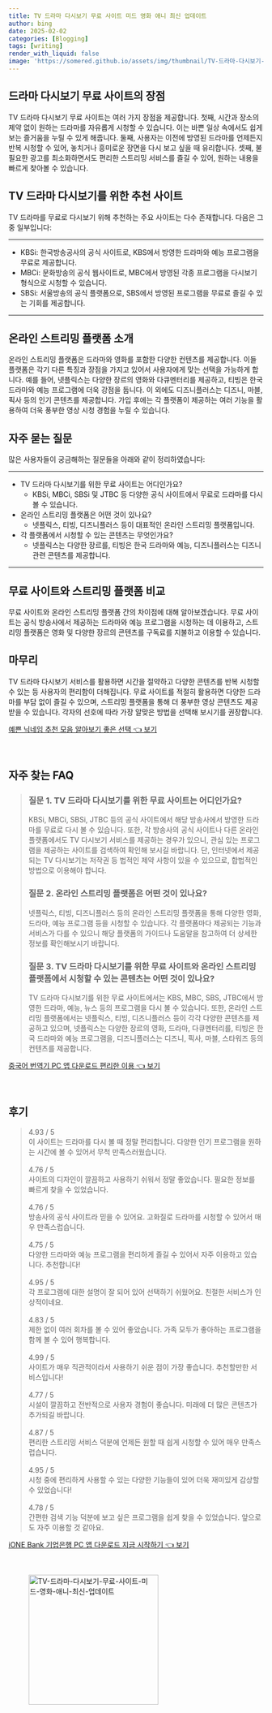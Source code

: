 ```yaml
---
title: TV 드라마 다시보기 무료 사이트 미드 영화 애니 최신 업데이트
author: bing
date: 2025-02-02
categories: [Blogging]
tags: [writing]
render_with_liquid: false
image: 'https://somered.github.io/assets/img/thumbnail/TV-드라마-다시보기-무료-사이트-미드-영화-애니-최신-업데이트.webp'
---
```



<h2 id='드라마 다시보기 무료 사이트의 장점'>드라마 다시보기 무료 사이트의 장점</h2>

<p>TV 드라마 다시보기 무료 사이트는 여러 가지 장점을 제공합니다. 첫째, 시간과 장소의 제약 없이 원하는 드라마를 자유롭게 시청할 수 있습니다. 이는 바쁜 일상 속에서도 쉽게 보는 즐거움을 누릴 수 있게 해줍니다. 둘째, 사용자는 이전에 방영된 드라마를 언제든지 반복 시청할 수 있어, 놓치거나 흥미로운 장면을 다시 보고 싶을 때 유리합니다. 셋째, 불필요한 광고를 최소화하면서도 편리한 스트리밍 서비스를 즐길 수 있어, 원하는 내용을 빠르게 찾아볼 수 있습니다.</p>

<h2 id='TV 드라마 다시보기를 위한 추천 사이트'>TV 드라마 다시보기를 위한 추천 사이트</h2>

<p>TV 드라마를 무료로 다시보기 위해 추천하는 주요 사이트는 다수 존재합니다. 다음은 그 중 일부입니다:</p>

<hr />

<ul>
    <li>KBSi: 한국방송공사의 공식 사이트로, KBS에서 방영한 드라마와 예능 프로그램을 무료로 제공합니다.</li>
    <li>MBCi: 문화방송의 공식 웹사이트로, MBC에서 방영된 각종 프로그램을 다시보기 형식으로 시청할 수 있습니다.</li>
    <li>SBSi: 서울방송의 공식 플랫폼으로, SBS에서 방영된 프로그램을 무료로 즐길 수 있는 기회를 제공합니다.</li>
</ul>

<hr />

<h2 id='온라인 스트리밍 플랫폼 소개'>온라인 스트리밍 플랫폼 소개</h2>

<p>온라인 스트리밍 플랫폼은 드라마와 영화를 포함한 다양한 컨텐츠를 제공합니다. 이들 플랫폼은 각기 다른 특징과 장점을 가지고 있어서 사용자에게 맞는 선택을 가능하게 합니다. 예를 들어, 넷플릭스는 다양한 장르의 영화와 다큐멘터리를 제공하고, 티빙은 한국 드라마와 예능 프로그램에 더욱 강점을 둡니다. 이 외에도 디즈니플러스는 디즈니, 마블, 픽사 등의 인기 콘텐츠를 제공합니다. 가입 후에는 각 플랫폼이 제공하는 여러 기능을 활용하여 더욱 풍부한 영상 시청 경험을 누릴 수 있습니다.</p>

<h2 id='자주 묻는 질문'>자주 묻는 질문</h2>

<p>많은 사용자들이 궁금해하는 질문들을 아래와 같이 정리하였습니다:</p>

<hr />

<ul>
    <li>TV 드라마 다시보기를 위한 무료 사이트는 어디인가요?
        <ul>
            <li>KBSi, MBCi, SBSi 및 JTBC 등 다양한 공식 사이트에서 무료로 드라마를 다시 볼 수 있습니다.</li>
        </ul>
    </li>
    <li>온라인 스트리밍 플랫폼은 어떤 것이 있나요?
        <ul>
            <li>넷플릭스, 티빙, 디즈니플러스 등이 대표적인 온라인 스트리밍 플랫폼입니다.</li>
        </ul>
    </li>
    <li>각 플랫폼에서 시청할 수 있는 콘텐츠는 무엇인가요?
        <ul>
            <li>넷플릭스는 다양한 장르를, 티빙은 한국 드라마와 예능, 디즈니플러스는 디즈니 관련 콘텐츠를 제공합니다.</li>
        </ul>
    </li>
</ul>

<hr />

<h2 id='무료 사이트와 스트리밍 플랫폼 비교'>무료 사이트와 스트리밍 플랫폼 비교</h2>

<p>무료 사이트와 온라인 스트리밍 플랫폼 간의 차이점에 대해 알아보겠습니다. 무료 사이트는 공식 방송사에서 제공하는 드라마와 예능 프로그램을 시청하는 데 이용하고, 스트리밍 플랫폼은 영화 및 다양한 장르의 콘텐츠를 구독료를 지불하고 이용할 수 있습니다.</p>

<h2 id='마무리'>마무리</h2>

<p>TV 드라마 다시보기 서비스를 활용하면 시간을 절약하고 다양한 콘텐츠를 반복 시청할 수 있는 등 사용자의 편리함이 더해집니다. 무료 사이트를 적절히 활용하면 다양한 드라마를 부담 없이 즐길 수 있으며, 스트리밍 플랫폼을 통해 더 풍부한 영상 콘텐츠도 제공받을 수 있습니다. 각자의 선호에 따라 가장 알맞은 방법을 선택해 보시기를 권장합니다.</p>


<p><a class="click-button" title="예쁜 닉네임 추천 모음 알아보기 좋은 선택" href="https://somered.github.io/posts/%EC%98%88%EC%81%9C-%EB%8B%89%EB%84%A4%EC%9E%84-%EC%B6%94%EC%B2%9C-%EB%AA%A8%EC%9D%8C-%EC%95%8C%EC%95%84%EB%B3%B4%EA%B8%B0-%EC%A2%8B%EC%9D%80-%EC%84%A0%ED%83%9D/" rel="dofollow">예쁜 닉네임 추천 모음 알아보기 좋은 선택 👈 보기</a></p><br>
<h2 id='자주_찾는_FAQ'>자주 찾는 FAQ</h2>
<div itemscope="" itemtype="https://schema.org/FAQPage"> 
<blockquote> 
<div itemscope="" itemprop="mainEntity" itemtype="https://schema.org/Question"> 
<h3 itemprop="name">질문 1. TV 드라마 다시보기를 위한 무료 사이트는 어디인가요?</h3> 
<div itemscope="" itemprop="acceptedAnswer" itemtype="https://schema.org/Answer"> 
<span itemprop="text"> 
<p>KBSi, MBCi, SBSi, JTBC 등의 공식 사이트에서 해당 방송사에서 방영한 드라마를 무료로 다시 볼 수 있습니다. 또한, 각 방송사의 공식 사이트나 다른 온라인 플랫폼에서도 TV 다시보기 서비스를 제공하는 경우가 있으니, 관심 있는 프로그램을 제공하는 사이트를 검색하여 확인해 보시길 바랍니다. 단, 인터넷에서 제공되는 TV 다시보기는 저작권 등 법적인 제약 사항이 있을 수 있으므로, 합법적인 방법으로 이용해야 합니다.</p> 
</span> 
</div> 
</div> 

<div itemscope="" itemprop="mainEntity" itemtype="https://schema.org/Question"> 
<h3 itemprop="name">질문 2. 온라인 스트리밍 플랫폼은 어떤 것이 있나요?</h3> 
<div itemscope="" itemprop="acceptedAnswer" itemtype="https://schema.org/Answer"> 
<span itemprop="text"> 
<p>넷플릭스, 티빙, 디즈니플러스 등의 온라인 스트리밍 플랫폼을 통해 다양한 영화, 드라마, 예능 프로그램 등을 시청할 수 있습니다. 각 플랫폼마다 제공되는 기능과 서비스가 다를 수 있으니 해당 플랫폼의 가이드나 도움말을 참고하여 더 상세한 정보를 확인해보시기 바랍니다.</p> 
</span> 
</div> 
</div> 

<div itemscope="" itemprop="mainEntity" itemtype="https://schema.org/Question"> 
<h3 itemprop="name">질문 3. TV 드라마 다시보기를 위한 무료 사이트와 온라인 스트리밍 플랫폼에서 시청할 수 있는 콘텐츠는 어떤 것이 있나요?</h3> 
<div itemscope="" itemprop="acceptedAnswer" itemtype="https://schema.org/Answer"> 
<span itemprop="text"> 
<p>TV 드라마 다시보기를 위한 무료 사이트에서는 KBS, MBC, SBS, JTBC에서 방영한 드라마, 예능, 뉴스 등의 프로그램을 다시 볼 수 있습니다. 또한, 온라인 스트리밍 플랫폼에서는 넷플릭스, 티빙, 디즈니플러스 등이 각각 다양한 콘텐츠를 제공하고 있으며, 넷플릭스는 다양한 장르의 영화, 드라마, 다큐멘터리를, 티빙은 한국 드라마와 예능 프로그램을, 디즈니플러스는 디즈니, 픽사, 마블, 스타워즈 등의 컨텐츠를 제공합니다.</p> 
</span> 
</div> 
</div> 
</blockquote> 
</div>
<p><a class="click-button" title="중국어 번역기 PC 앱 다운로드 편리한 이용" href="https://somered.github.io/posts/%EC%A4%91%EA%B5%AD%EC%96%B4-%EB%B2%88%EC%97%AD%EA%B8%B0-PC-%EC%95%B1-%EB%8B%A4%EC%9A%B4%EB%A1%9C%EB%93%9C-%ED%8E%B8%EB%A6%AC%ED%95%9C-%EC%9D%B4%EC%9A%A9/" rel="dofollow">중국어 번역기 PC 앱 다운로드 편리한 이용 👈 보기</a></p><br>
<h2 id='후기'>후기</h2>
<div itemscope itemtype="https://schema.org/Product">
  <blockquote>
  <div itemprop="review" itemscope itemtype="https://schema.org/Review">
      <div itemprop="reviewRating" itemscope itemtype="https://schema.org/Rating"> <span itemprop="ratingValue">4.93</span> / <span itemprop="bestRating">5</span> </div>
      <span itemprop="reviewBody">이 사이트는 드라마를 다시 볼 때 정말 편리합니다. 다양한 인기 프로그램을 원하는 시간에 볼 수 있어서 무척 만족스러웠습니다.</span>
  </div>
  <br>
  <div itemprop="review" itemscope itemtype="https://schema.org/Review">
      <div itemprop="reviewRating" itemscope itemtype="https://schema.org/Rating"> <span itemprop="ratingValue">4.76</span> / <span itemprop="bestRating">5</span> </div>
      <span itemprop="reviewBody">사이트의 디자인이 깔끔하고 사용하기 쉬워서 정말 좋았습니다. 필요한 정보를 빠르게 찾을 수 있었습니다.</span>
  </div>
  <br>
  <div itemprop="review" itemscope itemtype="https://schema.org/Review">
      <div itemprop="reviewRating" itemscope itemtype="https://schema.org/Rating"> <span itemprop="ratingValue">4.76</span> / <span itemprop="bestRating">5</span> </div>
      <span itemprop="reviewBody">방송사의 공식 사이트라 믿을 수 있어요. 고화질로 드라마를 시청할 수 있어서 매우 만족스럽습니다.</span>
  </div>
  <br>
  <div itemprop="review" itemscope itemtype="https://schema.org/Review">
      <div itemprop="reviewRating" itemscope itemtype="https://schema.org/Rating"> <span itemprop="ratingValue">4.75</span> / <span itemprop="bestRating">5</span> </div>
      <span itemprop="reviewBody">다양한 드라마와 예능 프로그램을 편리하게 즐길 수 있어서 자주 이용하고 있습니다. 추천합니다!</span>
  </div>
  <br>
  <div itemprop="review" itemscope itemtype="https://schema.org/Review">
      <div itemprop="reviewRating" itemscope itemtype="https://schema.org/Rating"> <span itemprop="ratingValue">4.95</span> / <span itemprop="bestRating">5</span> </div>
      <span itemprop="reviewBody">각 프로그램에 대한 설명이 잘 되어 있어 선택하기 쉬웠어요. 친절한 서비스가 인상적이네요.</span>
  </div>
  <br>
  <div itemprop="review" itemscope itemtype="https://schema.org/Review">
      <div itemprop="reviewRating" itemscope itemtype="https://schema.org/Rating"> <span itemprop="ratingValue">4.83</span> / <span itemprop="bestRating">5</span> </div>
      <span itemprop="reviewBody">제한 없이 여러 회차를 볼 수 있어 좋았습니다. 가족 모두가 좋아하는 프로그램을 함께 볼 수 있어 행복합니다.</span>
  </div>
  <br>
  <div itemprop="review" itemscope itemtype="https://schema.org/Review">
      <div itemprop="reviewRating" itemscope itemtype="https://schema.org/Rating"> <span itemprop="ratingValue">4.99</span> / <span itemprop="bestRating">5</span> </div>
      <span itemprop="reviewBody">사이트가 매우 직관적이라서 사용하기 쉬운 점이 가장 좋습니다. 추천할만한 서비스입니다!</span>
  </div>
  <br>
  <div itemprop="review" itemscope itemtype="https://schema.org/Review">
      <div itemprop="reviewRating" itemscope itemtype="https://schema.org/Rating"> <span itemprop="ratingValue">4.77</span> / <span itemprop="bestRating">5</span> </div>
      <span itemprop="reviewBody">시설이 깔끔하고 전반적으로 사용자 경험이 좋습니다. 미래에 더 많은 콘텐츠가 추가되길 바랍니다.</span>
  </div>
  <br>
  <div itemprop="review" itemscope itemtype="https://schema.org/Review">
      <div itemprop="reviewRating" itemscope itemtype="https://schema.org/Rating"> <span itemprop="ratingValue">4.87</span> / <span itemprop="bestRating">5</span> </div>
      <span itemprop="reviewBody">편리한 스트리밍 서비스 덕분에 언제든 원할 때 쉽게 시청할 수 있어 매우 만족스럽습니다.</span>
  </div>
  <br>
  <div itemprop="review" itemscope itemtype="https://schema.org/Review">
      <div itemprop="reviewRating" itemscope itemtype="https://schema.org/Rating"> <span itemprop="ratingValue">4.95</span> / <span itemprop="bestRating">5</span> </div>
      <span itemprop="reviewBody">시청 중에 편리하게 사용할 수 있는 다양한 기능들이 있어 더욱 재미있게 감상할 수 있었습니다!</span>
  </div>
  <br>
  <div itemprop="review" itemscope itemtype="https://schema.org/Review">
      <div itemprop="reviewRating" itemscope itemtype="https://schema.org/Rating"> <span itemprop="ratingValue">4.78</span> / <span itemprop="bestRating">5</span> </div>
      <span itemprop="reviewBody">간편한 검색 기능 덕분에 보고 싶은 프로그램을 쉽게 찾을 수 있었습니다. 앞으로도 자주 이용할 것 같아요.</span>
  </div>
  </blockquote>
</div>
<p><a class="click-button" title="iONE Bank 기업은행 PC 앱 다운로드 지금 시작하기" href="https://somered.github.io/posts/iONE-Bank-%EA%B8%B0%EC%97%85%EC%9D%80%ED%96%89-PC-%EC%95%B1-%EB%8B%A4%EC%9A%B4%EB%A1%9C%EB%93%9C-%EC%A7%80%EA%B8%88-%EC%8B%9C%EC%9E%91%ED%95%98%EA%B8%B0/" rel="dofollow">iONE Bank 기업은행 PC 앱 다운로드 지금 시작하기 👈 보기</a></p><br>
<figure class="image"><img src="https://somered.github.io/assets/img/thumbnail/TV-드라마-다시보기-무료-사이트-미드-영화-애니-최신-업데이트.webp" alt="TV-드라마-다시보기-무료-사이트-미드-영화-애니-최신-업데이트" width="256" height="256"></figure>